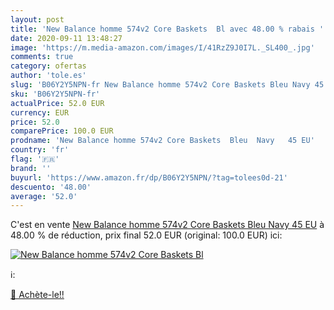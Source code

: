 ```yaml
---
layout: post
title: 'New Balance homme 574v2 Core Baskets  Bl avec 48.00 % rabais '
date: 2020-09-11 13:48:27
image: 'https://m.media-amazon.com/images/I/41RzZ9J0I7L._SL400_.jpg'
comments: true
category: ofertas
author: 'tole.es'
slug: 'B06Y2Y5NPN-fr New Balance homme 574v2 Core Baskets Bleu Navy 45 EU'
sku: 'B06Y2Y5NPN-fr'
actualPrice: 52.0 EUR
currency: EUR
price: 52.0
comparePrice: 100.0 EUR
prodname: 'New Balance homme 574v2 Core Baskets  Bleu  Navy   45 EU'
country: 'fr'
flag: '🇫🇷'
brand: ''
buyurl: 'https://www.amazon.fr/dp/B06Y2Y5NPN/?tag=tolees0d-21'
descuento: '48.00'
average: '52.0'
---
```


C'est en vente [New Balance homme 574v2 Core Baskets  Bleu  Navy   45 EU](https://www.amazon.fr/dp/B06Y2Y5NPN/?tag=tolees0d-21)  à  48.00 % de réduction, prix final  52.0 EUR (original: 100.0 EUR) ici:

[![New Balance homme 574v2 Core Baskets  Bl](https://m.media-amazon.com/images/I/41RzZ9J0I7L._SL400_.jpg)](https://www.amazon.fr/dp/B06Y2Y5NPN/?tag=tolees0d-21)

ℹ️:


[🛒 Achète-le!!](https://www.amazon.fr/dp/B06Y2Y5NPN/?tag=tolees0d-21)
